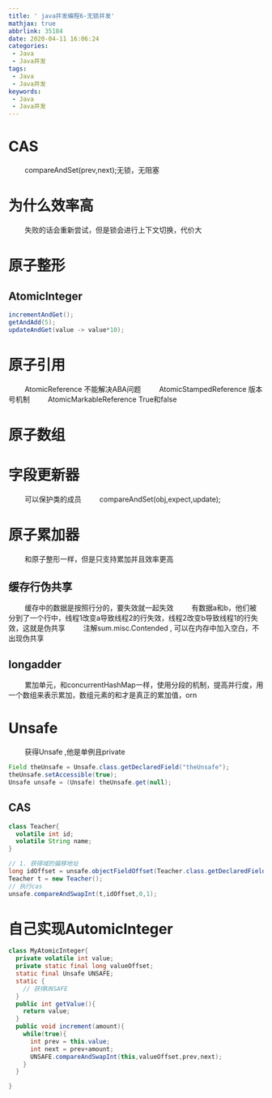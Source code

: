 ```yaml
---
title: ' java并发编程6-无锁并发'
mathjax: true
abbrlink: 35184
date: 2020-04-11 16:06:24
categories:
 - Java
 - Java并发
tags:
 - Java
 - Java并发
keywords:
 - Java
 - Java并发
---
```



# CAS
&emsp;&emsp; compareAndSet(prev,next);无锁，无阻塞


# 为什么效率高
&emsp;&emsp; 失败的话会重新尝试，但是锁会进行上下文切换，代价大

# 原子整形
## AtomicInteger
```java
incrementAndGet();
getAndAdd(5);
updateAndGet(value -> value*10);
```

<!-- more -->
# 原子引用
&emsp;&emsp; AtomicReference 不能解决ABA问题
&emsp;&emsp; AtomicStampedReference 版本号机制
&emsp;&emsp; AtomicMarkableReference True和false


# 原子数组
# 字段更新器
&emsp;&emsp; 可以保护类的成员
&emsp;&emsp; compareAndSet(obj,expect,update);

# 原子累加器
&emsp;&emsp; 和原子整形一样，但是只支持累加并且效率更高

## 缓存行伪共享 
&emsp;&emsp; 缓存中的数据是按照行分的，要失效就一起失效
&emsp;&emsp; 有数据a和b，他们被分到了一个行中，线程1改变a导致线程2的行失效，线程2改变b导致线程1的行失效，这就是伪共享
&emsp;&emsp; 注解sum.misc.Contended , 可以在内存中加入空白，不出现伪共享

## longadder
&emsp;&emsp; 累加单元，和concurrentHashMap一样，使用分段的机制，提高并行度，用一个数组来表示累加，数组元素的和才是真正的累加值，orn


# Unsafe
&emsp;&emsp; 获得Unsafe ,他是单例且private
```java
Field theUnsafe = Unsafe.class.getDeclaredField("theUnsafe");
theUnsafe.setAccessible(true);
Unsafe unsafe = (Unsafe) theUnsafe.get(null);
```

## CAS
```java
class Teacher{
  volatile int id;
  volatile String name;
}
```
```java
// 1. 获得域的偏移地址
long idOffset = unsafe.objectFieldOffset(Teacher.class.getDeclaredField("id"));
Teacher t = new Teacher();
// 执行cas
unsafe.compareAndSwapInt(t,idOffset,0,1);
```

# 自己实现AutomicInteger
```java
class MyAtomicInteger{
  private volatile int value;
  private static final long valueOffset;
  static final Unsafe UNSAFE;
  static {
    // 获得UNSAFE
  }
  public int getValue(){
    return value;
  }
  public void increment(amount){
    while(true){
      int prev = this.value;
      int next = prev+amount;
      UNSAFE.compareAndSwapInt(this,valueOffset,prev,next);
    }
  }

}
```
